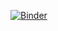 [![Binder](https://mybinder.org/badge_logo.svg)](https://mybinder.org/v2/gh/calco666/poltrio/main?urlpath=https%3A%2F%2Fgithub.com%2Fcalco666%2Fpoltrio%2Fblob%2Fmain%2FColabRDP.ipynb)
